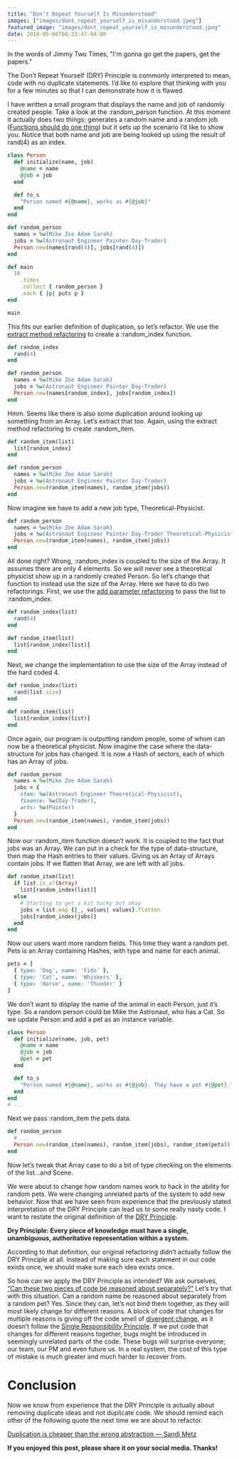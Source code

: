 ```yaml
---
title: "Don't Repeat Yourself Is Misunderstood"
images: ["images/dont_repeat_yourself_is_misunderstood.jpeg"]
featured_image: "images/dont_repeat_yourself_is_misunderstood.jpeg"
date: 2018-05-06T08:23:47-04:00
---
```


In the words of Jimmy Two Times, "I'm gonna go get the papers, get the papers."

The Don’t Repeat Yourself (DRY) Principle is commonly interpreted to mean, code with no duplicate statements. I’d like to explore that thinking with you for a few minutes so that I can demonstrate how it is flawed.

I have written a small program that displays the name and job of randomly created people. Take a look at the :random_person function. At this moment it actually does two things; generates a random name and a random job ([Functions should do one thing](https://sites.google.com/site/unclebobconsultingllc/one-thing-extract-till-you-drop)) but it sets up the scenario I’d like to show you. Notice that both name and job are being looked up using the result of rand(4) as an index.

```ruby
class Person
  def initialize(name, job)
    @name = name
    @job = job
  end

  def to_s
    "Person named #{@name}, works as #{@job}"
  end
end

def random_person
  names = %w(Mike Zoe Adam Sarah)
  jobs = %w(Astronaut Engineer Painter Day-Trader)
  Person.new(names[rand(4)], jobs[rand(4)])
end

def main
  10
    .times
    .collect { random_person }
    .each { |p| puts p }
end

main
```

This fits our earlier definition of duplication, so let’s refactor. We use the [extract method refactoring](https://sourcemaking.com/refactoring/extract-method) to create a :random_index function.

```ruby
def random_index
  rand(4)
end

def random_person
  names = %w(Mike Zoe Adam Sarah)
  jobs = %w(Astronaut Engineer Painter Day-Trader)
  Person.new(names[random_index], jobs[random_index])
end
```

Hmm. Seems like there is also some duplication around looking up something from an Array. Let’s extract that too. Again, using the extract method refactoring to create :random_item.

```ruby
def random_item(list)
  list[random_index]
end

def random_person
  names = %w(Mike Zoe Adam Sarah)
  jobs = %w(Astronaut Engineer Painter Day-Trader)
  Person.new(random_item(names), random_item(jobs))
end
```

Now imagine we have to add a new job type, Theoretical-Physicist.

```ruby
def random_person
  names = %w(Mike Zoe Adam Sarah)
  jobs = %w(Astronaut Engineer Painter Day-Trader Theoretical-Physicist)
  Person.new(random_item(names), random_item(jobs))
end
```

All done right? Wrong, :random_index is coupled to the size of the Array. It assumes there are only 4 elements. So we will never see a theoretical physicist show up in a randomly created Person. So let’s change that function to instead use the size of the Array. Here we have to do two refactorings. First, we use the [add parameter refactoring](https://sourcemaking.com/refactoring/add-parameter) to pass the list to :random_index.

```ruby
def random_index(list)
  rand(4)
end

def random_item(list)
  list[random_index(list)]
end
```

Next, we change the implementation to use the size of the Array instead of the hard coded 4.

```ruby
def random_index(list)
  rand(list.size)
end

def random_item(list)
  list[random_index(list)]
end
```

Once again, our program is outputting random people, some of whom can now be a theoretical physicist. Now imagine the case where the data-structure for jobs has changed. It is now a Hash of sectors, each of which has an Array of jobs.

```ruby
def random_person
  names = %w(Mike Zoe Adam Sarah)
  jobs = {
    stem: %w(Astronaut Engineer Theoretical-Physicist),
    finance: %w(Day-Trader),
    arts: %w(Painter)
  }
  Person.new(random_item(names), random_item(jobs))
end
```

Now our :random_item function doesn’t work. It is coupled to the fact that jobs was an Array. We can put in a check for the type of data-structure, then map the Hash entries to their values. Giving us an Array of Arrays contain jobs. If we flatten that Array, we are left with all jobs.

```ruby
def random_item(list)
  if list.is_a?(Array)
    list[random_index(list)]
  else
    # Starting to get a bit hacky but okay
    jobs = list.map {|_, values| values}.flatten
    jobs[random_index(jobs)]
  end
end
```

Now our users want more random fields. This time they want a random pet. Pets is an Array containing Hashes, with type and name for each animal.

```ruby
pets = [
  { type: 'Dog', name: 'Fido' },
  { type: 'Cat', name: 'Whiskers' },
  { type: 'Horse', name: 'Thunder' }
]
```

We don’t want to display the name of the animal in each Person, just it’s type. So a random person could be Mike the Astronaut, who has a Cat. So we update Person and add a pet as an instance variable.

```ruby
class Person
  def initialize(name, job, pet)
    @name = name
    @job = job
    @pet = pet
  end

  def to_s
    "Person named #{@name}, works as #{@job}. They have a pet #{@pet}."
  end
end
# ...
```

Next we pass :random_item the pets data.

```ruby
def random_person
  # ...
  Person.new(random_item(names), random_item(jobs), random_item(pets))
end
```

Now let’s tweak that Array case to do a bit of type checking on the elements of the list…and Scene.

We were about to change how random names work to hack in the ability for random pets. We were changing unrelated parts of the system to add new behavior. Now that we have seen from experience that the previously stated interpretation of the DRY Principle can lead us to some really nasty code. I want to restate the original definition of the [DRY Principle](http://wiki.c2.com/?DontRepeatYourself).

**Dry Principle: Every piece of knowledge must have a single, unambiguous, authoritative representation within a system.**

According to that definition, our original refactoring didn’t actually follow the DRY Principle at all. Instead of making sure each statement in our code exists once, we should make sure each idea exists once.

So how can we apply the DRY Principle as intended? We ask ourselves, [“Can these two pieces of code be reasoned about separately?”](https://m.facebook.com/notes/kent-beck/bits-clumps-and-just-right/792597974106402) Let’s try that with this situation. Can a random name be reasoned about separately from a random pet? Yes. Since they can, let’s not bind them together, as they will most likely change for different reasons. A block of code that changes for multiple reasons is giving off the code smell of [divergent change](https://refactoring.guru/smells/divergent-change), as it doesn’t follow the [Single Responsibility Principle](http://blog.cleancoder.com/uncle-bob/2014/05/08/SingleReponsibilityPrinciple.html). If we put code that changes for different reasons together, bugs might be introduced in seemingly unrelated parts of the code. These bugs will surprise everyone; our team, our PM and even future us. In a real system, the cost of this type of mistake is much greater and much harder to recover from.

# Conclusion

Now we know from experience that the DRY Principle is actually about removing duplicate ideas and not duplicate code. We should remind each other of the following quote the next time we are about to refactor.

[Duplication is cheaper than the wrong abstraction — Sandi Metz](https://www.sandimetz.com/blog/2016/1/20/the-wrong-abstraction)

**If you enjoyed this post, please share it on your social media. Thanks!**
